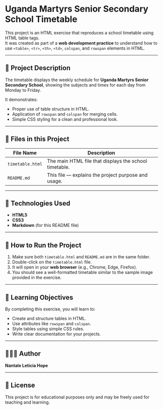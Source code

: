 # Uganda Martyrs Senior Secondary School Timetable

This project is an HTML exercise that reproduces a school timetable using HTML table tags.  
It was created as part of a **web development practice** to understand how to use `<table>`, `<tr>`, `<th>`, `<td>`, `colspan`, and `rowspan` elements in HTML.

---

## 🧠 Project Description

The timetable displays the weekly schedule for **Uganda Martyrs Senior Secondary School**, showing the subjects and times for each day from Monday to Friday.

It demonstrates:
- Proper use of table structure in HTML.
- Application of `rowspan` and `colspan` for merging cells.
- Simple CSS styling for a clean and professional look.

---

## 📂 Files in this Project

| File Name | Description |
|------------|-------------|
| `timetable.html` | The main HTML file that displays the school timetable. |
| `README.md` | This file — explains the project purpose and usage. |

---

## 🧩 Technologies Used
- **HTML5**
- **CSS3**
- **Markdown** (for this README file)

---

## 🚀 How to Run the Project

1. Make sure both `timetable.html` and `README.md` are in the same folder.
2. Double-click on the `timetable.html` file.
3. It will open in your **web browser** (e.g., Chrome, Edge, Firefox).
4. You should see a well-formatted timetable similar to the sample image provided in the exercise.

---

## 🧰 Learning Objectives

By completing this exercise, you will learn to:
- Create and structure tables in HTML.
- Use attributes like `rowspan` and `colspan`.
- Style tables using simple CSS rules.
- Write clear documentation for your projects.

---

## 👩🏽‍💻 Author
**Nantale Leticia Hope**    

---

## 📜 License
This project is for educational purposes only and may be freely used for teaching and learning.

